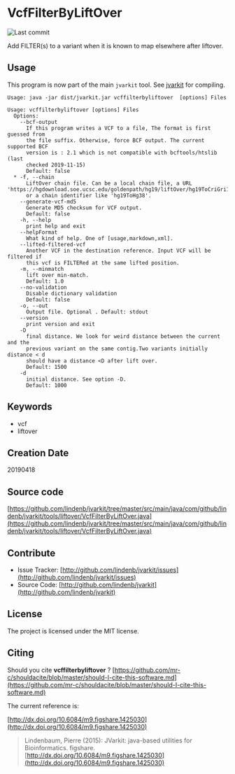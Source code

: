 # VcfFilterByLiftOver

![Last commit](https://img.shields.io/github/last-commit/lindenb/jvarkit.png)

Add FILTER(s) to a variant when it is known to map elsewhere after liftover.


## Usage


This program is now part of the main `jvarkit` tool. See [jvarkit](JvarkitCentral.md) for compiling.


```
Usage: java -jar dist/jvarkit.jar vcffilterbyliftover  [options] Files

Usage: vcffilterbyliftover [options] Files
  Options:
    --bcf-output
      If this program writes a VCF to a file, The format is first guessed from 
      the file suffix. Otherwise, force BCF output. The current supported BCF 
      version is : 2.1 which is not compatible with bcftools/htslib (last 
      checked 2019-11-15)
      Default: false
  * -f, --chain
      LiftOver chain file. Can be a local chain file, a URL 'https://hgdownload.soe.ucsc.edu/goldenpath/hg19/liftOver/hg19ToCriGri1.over.chain.gz', 
      or a chain identifier like 'hg19ToHg38'.
    --generate-vcf-md5
      Generate MD5 checksum for VCF output.
      Default: false
    -h, --help
      print help and exit
    --helpFormat
      What kind of help. One of [usage,markdown,xml].
    --lifted-filtered-vcf
      Another VCF in the destination reference. Input VCF will be filtered if 
      this vcf is FILTERed at the same lifted position.
    -m, --minmatch
      lift over min-match.
      Default: 1.0
    --no-validation
      Disable dictionary validation
      Default: false
    -o, --out
      Output file. Optional . Default: stdout
    --version
      print version and exit
    -D
      final distance. We look for weird distance between the current and the 
      previous variant on the same contig.Two variants initially distance < d 
      should have a distance <D after lift over.
      Default: 1500
    -d
      initial distance. See option -D.
      Default: 1000

```


## Keywords

 * vcf
 * liftover



## Creation Date

20190418

## Source code 

[https://github.com/lindenb/jvarkit/tree/master/src/main/java/com/github/lindenb/jvarkit/tools/liftover/VcfFilterByLiftOver.java](https://github.com/lindenb/jvarkit/tree/master/src/main/java/com/github/lindenb/jvarkit/tools/liftover/VcfFilterByLiftOver.java)


## Contribute

- Issue Tracker: [http://github.com/lindenb/jvarkit/issues](http://github.com/lindenb/jvarkit/issues)
- Source Code: [http://github.com/lindenb/jvarkit](http://github.com/lindenb/jvarkit)

## License

The project is licensed under the MIT license.

## Citing

Should you cite **vcffilterbyliftover** ? [https://github.com/mr-c/shouldacite/blob/master/should-I-cite-this-software.md](https://github.com/mr-c/shouldacite/blob/master/should-I-cite-this-software.md)

The current reference is:

[http://dx.doi.org/10.6084/m9.figshare.1425030](http://dx.doi.org/10.6084/m9.figshare.1425030)

> Lindenbaum, Pierre (2015): JVarkit: java-based utilities for Bioinformatics. figshare.
> [http://dx.doi.org/10.6084/m9.figshare.1425030](http://dx.doi.org/10.6084/m9.figshare.1425030)


